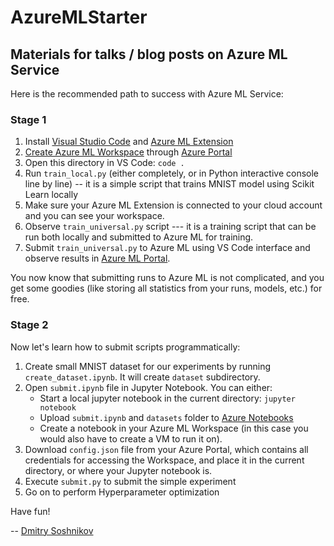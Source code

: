 # AzureMLStarter

## Materials for talks / blog posts on Azure ML Service

Here is the recommended path to success with Azure ML Service:

### Stage 1

1. Install [Visual Studio Code](http://code.visualstudio.com) and [Azure ML Extension](https://marketplace.visualstudio.com/items?itemName=ms-toolsai.vscode-ai#overview)
2. [Create Azure ML Workspace](https://docs.microsoft.com/en-us/azure/machine-learning/service/tutorial-1st-experiment-sdk-setup#create-a-workspace/?WT.mc_id=ca-github-dmitryso
) through [Azure Portal](http://portal.azure.com/?WT.mc_id=ca-github-dmitryso)
3. Open this directory in VS Code: `code .`
4. Run `train_local.py` (either completely, or in Python interactive console line by line) -- it is a simple script that trains MNIST model using Scikit Learn locally
5. Make sure your Azure ML Extension is connected to your cloud account and you can see your workspace.
6. Observe `train_universal.py` script --- it is a training script that can be run both locally and submitted to Azure ML for training.
7. Submit `train_universal.py` to Azure ML using VS Code interface and observe results in [Azure ML Portal](http://ml.azure.com/?WT.mc_id=ca-github-dmitryso).

You now know that submitting runs to Azure ML is not complicated, and you get some goodies (like storing all statistics from your runs, models, etc.) for free.

### Stage 2

Now let's learn how to submit scripts programmatically:

1. Create small MNIST dataset for our experiments by running `create_dataset.ipynb`. It will create `dataset` subdirectory.
2. Open `submit.ipynb` file in Jupyter Notebook. You can either:
    - Start a local jupyter notebook in the current directory: `jupyter notebook`
    - Upload `submit.ipynb` and `datasets` folder to [Azure Notebooks](http://aka.ms/aznb)
    - Create a notebook in your Azure ML Workspace (in this case you would also have to create a VM to run it on).
3. Download `config.json` file from your Azure Portal, which contains all credentials for accessing the Workspace, and place it in the current directory, or where your Jupyter notebook is.
4. Execute `submit.py` to submit the simple experiment
5. Go on to perform Hyperparameter optimization

Have fun!

-- [Dmitry Soshnikov](http://soshnikov.com)